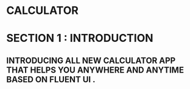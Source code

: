 # CALCULATOR 
#                                                      SECTION 1 : INTRODUCTION
##                            INTRODUCING ALL NEW CALCULATOR APP THAT HELPS YOU ANYWHERE AND ANYTIME BASED ON FLUENT UI .

